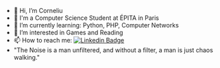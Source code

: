 - 👋 Hi, I’m Corneliu
- 🏫 I'm a Computer Science Student at ÉPITA in Paris
- 🌱 I’m currently learning: Python, PHP, Computer Networks
- 👀 I’m interested in Games and Reading
- 📫 How to reach me: [![Linkedin Badge](https://img.shields.io/badge/-Corneliu_Ciugurean-blue?style=flat-square&logo=Linkedin&logoColor=white&link=https://www.linkedin.com/in/corneliu-ciugurean//)](https://www.linkedin.com/in/corneliu-ciugurean) 
- "The Noise is a man unfiltered, and without a filter, a man is just chaos walking."

<!---
- - 👀 I’m interested in Games and Reading
- 💞️ I’m looking to collaborate on ...
- 📫 How to reach me https://linktr.ee/Ciugiu
Corneliu-Ciugurean/Corneliu-Ciugurean is a ✨ special ✨ repository because its `README.md` (this file) appears on your GitHub profile.
You can click the Preview link to take a look at your changes.
--->
